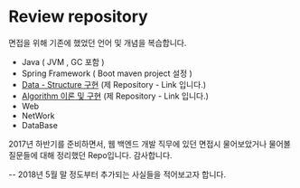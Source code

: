
# **Review repository** 

면접을 위해 기존에 했었던 언어 및 개념을 복습합니다.

* Java ( JVM , GC 포함 )
* Spring Framework ( Boot maven project 설정 )
* [Data - Structure 구현](https://github.com/StiKuan/Java_Data_Structure) (제 Repository - Link 입니다.)
* [Algorithm 이론 및 구현](https://github.com/StiKuan/Java_Algorithm) (제 Repository - Link 입니다.)
* Web 
* NetWork
* DataBase


2017년 하반기를 준비하면서, 웹 백엔드 개발 직무에 있던 면접시 물어보았거나
물어볼 질문들에 대해 정리했던 Repo입니다. 감사합니다.

-- 2018년 5월 말 정도부터 추가되는 사실들을 적어보고자 합니다. 
